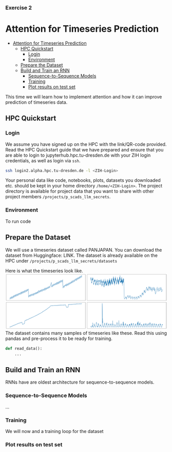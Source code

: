 <!-- <img width="100" src="https://tu-dresden.de/++theme++tud.theme.webcms2/img/tud-logo.svg">
<img width="100" src="https://scads.ai/wp-content/themes/scads2023/assets/images/logo.png"> -->
<!-- <h3>Behind the Secrets of Large Language Models</h3>
<p>Exercise 2</p> -->

### Exercise 2
# Attention for Timeseries Prediction

- [Attention for Timeseries Prediction](#attention-for-timeseries-prediction)
  - [HPC Quickstart](#hpc-quickstart)
    - [Login](#login)
    - [Environment](#environment)
  - [Prepare the Dataset](#prepare-the-dataset)
  - [Build and Train an RNN](#build-and-train-an-rnn)
    - [Sequence-to-Sequence Models](#sequence-to-sequence-models)
    - [Training](#training)
    - [Plot results on test set](#plot-results-on-test-set)

This time we will learn how to implement attention and how it can improve prediction of timeseries data.

## HPC Quickstart

### Login
We assume you have signed up on the HPC with the link/QR-code provided.
Read the HPC Quickstart guide that we have prepared and ensure that you are able to login to jupyterhub.hpc.tu-dresden.de 
with your ZIH login credentials, as well as login via `ssh`.

```bash
ssh login2.alpha.hpc.tu-dresden.de -l <ZIH-Login>
```

Your personal data like code, notebooks, plots, datasets you downloaded etc. should be kept in your home directory `/home/<ZIH-Login>`.
The project directory is available for project data that you want to share with other project members `/projects/p_scads_llm_secrets`.

### Environment
To run code 

## Prepare the Dataset
We will use a timeseries dataset called PANJAPAN.
You can download the dataset from Huggingface: LINK.
The dataset is already available on the HPC under `/projects/p_scads_llm_secrets/datasets`

Here is what the timeseries look like. 
<img src="./panjapan-sample.png">
The dataset contains many samples of timeseries like these.
Read this using pandas and pre-process it to be ready for training.

```python
def read_data():
    ...
```

## Build and Train an RNN
RNNs have are oldest architecture for sequence-to-sequence models.

### Sequence-to-Sequence Models
...

### Training
We will now and a training loop for the dataset

### Plot results on test set

